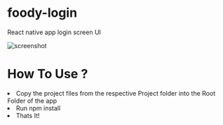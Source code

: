 # foody-login
React native app login screen UI

![screenshot](https://user-images.githubusercontent.com/8606340/46917904-8e81c900-cfe9-11e8-8330-7d67831d0363.png)

# How To Use ?
<li>Copy the project files from the respective Project folder into the Root Folder of the app</li>
<li>Run npm install</li>
<li>Thats It!</li>
